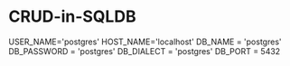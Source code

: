 # CRUD-in-SQLDB



USER_NAME='postgres'
HOST_NAME='localhost'
DB_NAME = 'postgres'
DB_PASSWORD = 'postgres'
DB_DIALECT = 'postgres'
DB_PORT = 5432
